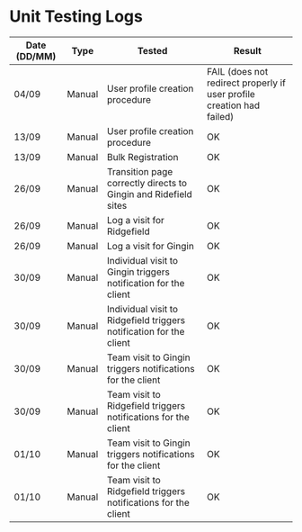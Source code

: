 Unit Testing Logs
==========================================

| Date (DD/MM) | Type | Tested | Result |
| --- | --- | --- | --- |
| 04/09 | Manual | User profile creation procedure | FAIL (does not redirect properly if user profile creation had failed) |
| 13/09 | Manual | User profile creation procedure | OK |
| 13/09 | Manual | Bulk Registration | OK |
| 26/09 | Manual | Transition page correctly directs to Gingin and Ridefield sites | OK |
| 26/09 | Manual | Log a visit for Ridgefield | OK |
| 26/09 | Manual | Log a visit for Gingin | OK |
| 30/09 | Manual | Individual visit to Gingin triggers notification for the client | OK |
| 30/09 | Manual | Individual visit to Ridgefield triggers notification for the client | OK |
| 30/09 | Manual | Team visit to Gingin triggers notifications for the client | OK |
| 30/09 | Manual | Team visit to Ridgefield triggers notifications for the client | OK |
| 01/10 | Manual | Team visit to Gingin triggers notifications for the client | OK |
| 01/10 | Manual | Team visit to Ridgefield triggers notifications for the client | OK |